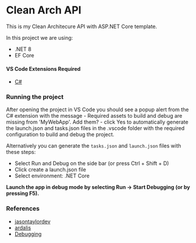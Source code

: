 # Clean Arch API

This is my Clean Architecure API with ASP.NET Core template.

In this project we are using:

- .NET 8
- EF Core


#### VS Code Extensions Required
- [C#](https://marketplace.visualstudio.com/items?itemName=ms-dotnettools.csharp)


### Running the project

After opening the project in VS Code you should see a popup alert from the C# extension with the message - Required assets to build and debug are missing from 'MyWebApp'. Add them? - click Yes to automatically generate the launch.json and tasks.json files in the .vscode folder with the required configuration to build and debug the project.

Alternatively you can generate the `tasks.json` and `launch.json` files with these steps:

- Select Run and Debug on the side bar (or press Ctrl + Shift + D)
- Click create a launch.json file
- Select environment: .NET Core

**Launch the app in debug mode by selecting Run -> Start Debugging (or by pressing F5).**

### References

- [jasontaylordev](https://github.com/jasontaylordev/CleanArchitecture/tree/main)
- [ardalis](https://github.com/ardalis/CleanArchitecture/tree/main)
- [Debugging](https://jasonwatmore.com/post/2021/06/24/vs-code-net-debug-a-net-web-app-in-visual-studio-code)
